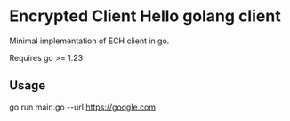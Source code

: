 # Encrypted Client Hello golang client

Minimal implementation of ECH client in go.

Requires go >= 1.23

## Usage

go run main.go --url https://google.com
